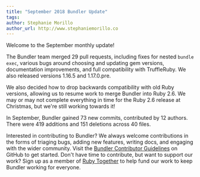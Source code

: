 ```yaml
---
title: "September 2018 Bundler Update"
tags:
author: Stephanie Morillo
author_url: http://www.stephaniemorillo.co
---
```


Welcome to the September monthly update!

The Bundler team merged 29 pull requests, including fixes for nested `bundle exec`, various bugs around choosing and updating gem versions, documentation improvements, and full compatibility with TruffleRuby. We also released versions 1.16.5 and 1.17.0.pre.

We also decided how to drop backwards compatibility with old Ruby versions, allowing us to resume work to merge Bundler into Ruby 2.6. We may or may not complete everything in time for the Ruby 2.6 release at Christmas, but we're still working towards it!

In September, Bundler gained 73 new commits, contributed by 12 authors. There were 419 additions and 151 deletions across 40 files.

Interested in contributing to Bundler? We always welcome contributions in the forms of triaging bugs, adding new features, writing docs, and engaging with the wider community. Visit the [Bundler Contributor Guidelines](https://github.com/rubygems/rubygems/blob/master/doc/bundler/contributing/README.md) on GitHub to get started. Don't have time to contribute, but want to support our work? Sign up as a member of [Ruby Together](https://rubytogether.org) to help fund our work to keep Bundler working for everyone.
